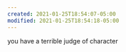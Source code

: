 ```yaml
---
created: 2021-01-25T18:54:07-05:00
modified: 2021-01-25T18:54:18-05:00
---
```


you have a terrible judge of character